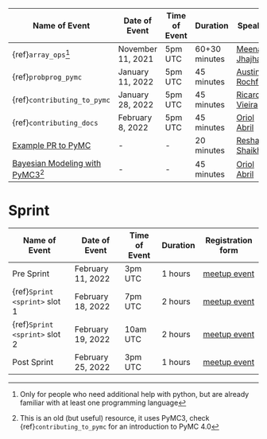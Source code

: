
| Name of Event                 | Date of Event        | Time of Event | Duration      | Speaker           |  Registration form  |
|-------------------------------|----------------------|---------------|---------------|-------------------|---------------------|
| {ref}`array_ops`[^1]         | November 11, 2021    |  5pm UTC      | 60+30 minutes | [Meenal Jhajharia](https://mjhajharia.com)  |          -          |
| {ref}`probprog_pymc`          | January 11, 2022     |  5pm UTC      | 45 minutes    | [Austin Rochford](https://austinrochford.com)   |          -          |
| {ref}`contributing_to_pymc`   | January 28, 2022     |  5pm UTC      | 45 minutes    | [Ricardo Vieira](https://github.com/ricardoV94)    |          -          |
| {ref}`contributing_docs`      | February 8, 2022     |  5pm UTC      | 45 minutes    | [Oriol Abril](https://oriolabril.github.io)       |   -  |
| [Example PR to PyMC](https://www.youtube.com/watch?v=NbmdFJsnuuo) | - | - | 20 minutes | [Reshama Shaikh](https://reshamas.github.io) | - |
| [Bayesian Modeling with PyMC3](https://www.youtube.com/watch?v=6dc7JgR8eI0)[^2] | - | - |  45 minutes | [Oriol Abril](https://oriolabril.github.io) | - |

[^1]: Only for people who need additional help with python, but are already familiar with at least one programming language

[^2]: This is an old (but useful) resource, it uses PyMC3, check {ref}`contributing_to_pymc` for an introduction to PyMC 4.0 


# Sprint 

| Name of Event                 | Date of Event        | Time of Event | Duration      | Registration form  |
|-------------------------------|----------------------|---------------|---------------|---------------------|
| Pre Sprint| February 11, 2022 |  3pm UTC    | 1 hours       | [meetup event](https://www.meetup.com/data-umbrella/events/283765923/) |
| {ref}`Sprint <sprint>` slot 1          | February 18, 2022    |  7pm UTC      | 2 hours       | [meetup event](https://www.meetup.com/data-umbrella/events/283178769/) |
| {ref}`Sprint <sprint>` slot 2          | February 19, 2022    |  10am UTC     | 2 hours       | [meetup event](https://www.meetup.com/data-umbrella/events/283178769/) |
| Post Sprint| February 25, 2022 |  3pm UTC   | 1 hours       | [meetup event](https://www.meetup.com/data-umbrella/events/283766699/) |
